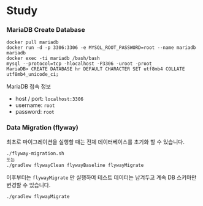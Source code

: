 # Study

### MariaDB Create Database
```
docker pull mariadb
docker run -d -p 3306:3306 -e MYSQL_ROOT_PASSWORD=root --name mariadb mariadb 
docker exec -ti mariadb /bash/bash
mysql --protocol=tcp -hlocalhost -P3306 -uroot -proot
MariaDB> CREATE DATABASE hr DEFAULT CHARACTER SET utf8mb4 COLLATE utf8mb4_unicode_ci;
```

MariaDB 접속 정보

* host / port: `localhost:3306`
* username: `root`
* password: `root`

### Data Migration (flyway)

최초로 마이그레이션을 실행할 때는 전체 데이터베이스를 초기화 할 수 있습니다.

```
./flyway-migration.sh
또는
./gradlew flywayClean flywayBaseline flywayMigrate
```

이후부터는 `flywayMigrate` 만 실행하여 테스트 데이터는 남겨두고 계속 DB 스키마만 변경할 수 있습니다.

```
./gradlew flywayMigrate
```
